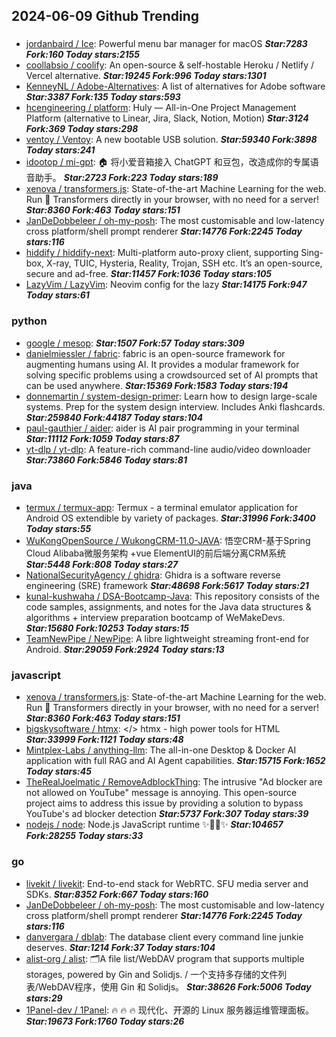 ## 2024-06-09 Github Trending

### 
* [jordanbaird / Ice](https://github.com/jordanbaird/Ice): Powerful menu bar manager for macOS ***Star:7283 Fork:160 Today stars:2155***
* [coollabsio / coolify](https://github.com/coollabsio/coolify): An open-source & self-hostable Heroku / Netlify / Vercel alternative. ***Star:19245 Fork:996 Today stars:1301***
* [KenneyNL / Adobe-Alternatives](https://github.com/KenneyNL/Adobe-Alternatives): A list of alternatives for Adobe software ***Star:3387 Fork:135 Today stars:593***
* [hcengineering / platform](https://github.com/hcengineering/platform): Huly — All-in-One Project Management Platform (alternative to Linear, Jira, Slack, Notion, Motion) ***Star:3124 Fork:369 Today stars:298***
* [ventoy / Ventoy](https://github.com/ventoy/Ventoy): A new bootable USB solution. ***Star:59340 Fork:3898 Today stars:241***
* [idootop / mi-gpt](https://github.com/idootop/mi-gpt): 🏠 将小爱音箱接入 ChatGPT 和豆包，改造成你的专属语音助手。 ***Star:2723 Fork:223 Today stars:189***
* [xenova / transformers.js](https://github.com/xenova/transformers.js): State-of-the-art Machine Learning for the web. Run 🤗 Transformers directly in your browser, with no need for a server! ***Star:8360 Fork:463 Today stars:151***
* [JanDeDobbeleer / oh-my-posh](https://github.com/JanDeDobbeleer/oh-my-posh): The most customisable and low-latency cross platform/shell prompt renderer ***Star:14776 Fork:2245 Today stars:116***
* [hiddify / hiddify-next](https://github.com/hiddify/hiddify-next): Multi-platform auto-proxy client, supporting Sing-box, X-ray, TUIC, Hysteria, Reality, Trojan, SSH etc. It’s an open-source, secure and ad-free. ***Star:11457 Fork:1036 Today stars:105***
* [LazyVim / LazyVim](https://github.com/LazyVim/LazyVim): Neovim config for the lazy ***Star:14175 Fork:947 Today stars:61***

### python
* [google / mesop](https://github.com/google/mesop):  ***Star:1507 Fork:57 Today stars:309***
* [danielmiessler / fabric](https://github.com/danielmiessler/fabric): fabric is an open-source framework for augmenting humans using AI. It provides a modular framework for solving specific problems using a crowdsourced set of AI prompts that can be used anywhere. ***Star:15369 Fork:1583 Today stars:194***
* [donnemartin / system-design-primer](https://github.com/donnemartin/system-design-primer): Learn how to design large-scale systems. Prep for the system design interview. Includes Anki flashcards. ***Star:259840 Fork:44187 Today stars:104***
* [paul-gauthier / aider](https://github.com/paul-gauthier/aider): aider is AI pair programming in your terminal ***Star:11112 Fork:1059 Today stars:87***
* [yt-dlp / yt-dlp](https://github.com/yt-dlp/yt-dlp): A feature-rich command-line audio/video downloader ***Star:73860 Fork:5846 Today stars:81***

### java
* [termux / termux-app](https://github.com/termux/termux-app): Termux - a terminal emulator application for Android OS extendible by variety of packages. ***Star:31996 Fork:3400 Today stars:55***
* [WuKongOpenSource / WukongCRM-11.0-JAVA](https://github.com/WuKongOpenSource/WukongCRM-11.0-JAVA): 悟空CRM-基于Spring Cloud Alibaba微服务架构 +vue ElementUI的前后端分离CRM系统 ***Star:5448 Fork:808 Today stars:27***
* [NationalSecurityAgency / ghidra](https://github.com/NationalSecurityAgency/ghidra): Ghidra is a software reverse engineering (SRE) framework ***Star:48698 Fork:5617 Today stars:21***
* [kunal-kushwaha / DSA-Bootcamp-Java](https://github.com/kunal-kushwaha/DSA-Bootcamp-Java): This repository consists of the code samples, assignments, and notes for the Java data structures & algorithms + interview preparation bootcamp of WeMakeDevs. ***Star:15680 Fork:10253 Today stars:15***
* [TeamNewPipe / NewPipe](https://github.com/TeamNewPipe/NewPipe): A libre lightweight streaming front-end for Android. ***Star:29059 Fork:2924 Today stars:13***

### javascript
* [xenova / transformers.js](https://github.com/xenova/transformers.js): State-of-the-art Machine Learning for the web. Run 🤗 Transformers directly in your browser, with no need for a server! ***Star:8360 Fork:463 Today stars:151***
* [bigskysoftware / htmx](https://github.com/bigskysoftware/htmx): </> htmx - high power tools for HTML ***Star:33999 Fork:1121 Today stars:48***
* [Mintplex-Labs / anything-llm](https://github.com/Mintplex-Labs/anything-llm): The all-in-one Desktop & Docker AI application with full RAG and AI Agent capabilities. ***Star:15715 Fork:1652 Today stars:45***
* [TheRealJoelmatic / RemoveAdblockThing](https://github.com/TheRealJoelmatic/RemoveAdblockThing): The intrusive "Ad blocker are not allowed on YouTube" message is annoying. This open-source project aims to address this issue by providing a solution to bypass YouTube's ad blocker detection ***Star:5737 Fork:307 Today stars:39***
* [nodejs / node](https://github.com/nodejs/node): Node.js JavaScript runtime ✨🐢🚀✨ ***Star:104657 Fork:28255 Today stars:33***

### go
* [livekit / livekit](https://github.com/livekit/livekit): End-to-end stack for WebRTC. SFU media server and SDKs. ***Star:8352 Fork:667 Today stars:160***
* [JanDeDobbeleer / oh-my-posh](https://github.com/JanDeDobbeleer/oh-my-posh): The most customisable and low-latency cross platform/shell prompt renderer ***Star:14776 Fork:2245 Today stars:116***
* [danvergara / dblab](https://github.com/danvergara/dblab): The database client every command line junkie deserves. ***Star:1214 Fork:37 Today stars:104***
* [alist-org / alist](https://github.com/alist-org/alist): 🗂️A file list/WebDAV program that supports multiple storages, powered by Gin and Solidjs. / 一个支持多存储的文件列表/WebDAV程序，使用 Gin 和 Solidjs。 ***Star:38626 Fork:5006 Today stars:29***
* [1Panel-dev / 1Panel](https://github.com/1Panel-dev/1Panel): 🔥 🔥 🔥 现代化、开源的 Linux 服务器运维管理面板。 ***Star:19673 Fork:1760 Today stars:26***
